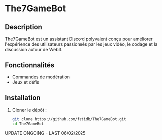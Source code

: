 # The7GameBot

## Description
The7GameBot est un assistant Discord polyvalent conçu pour améliorer l'expérience des utilisateurs passionnés par les jeux vidéo, le codage et la discussion autour de Web3.

## Fonctionnalités
- Commandes de modération
- Jeux et défis

## Installation
1. Cloner le dépôt :
   ```bash
   git clone https://github.com/fatidb/The7GameBot.git
   cd The7GameBot

UPDATE ONGOING - LAST 06/02/2025
